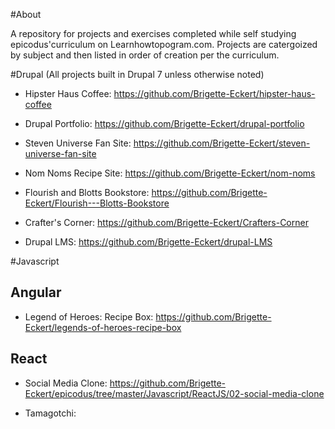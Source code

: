 #About 

A repository for projects and exercises completed while self studying epicodus'curriculum on Learnhowtopogram.com.  Projects are catergoized by subject and then listed in order of creation per the curriculum. 


#Drupal (All projects built in Drupal 7 unless otherwise noted)


* Hipster Haus Coffee: https://github.com/Brigette-Eckert/hipster-haus-coffee

* Drupal Portfolio: https://github.com/Brigette-Eckert/drupal-portfolio

* Steven Universe Fan Site: https://github.com/Brigette-Eckert/steven-universe-fan-site

* Nom Noms Recipe Site: https://github.com/Brigette-Eckert/nom-noms

* Flourish and Blotts Bookstore: https://github.com/Brigette-Eckert/Flourish---Blotts-Bookstore

* Crafter's Corner: https://github.com/Brigette-Eckert/Crafters-Corner

* Drupal LMS: https://github.com/Brigette-Eckert/drupal-LMS

 
#Javascript

## Angular

* Legend of Heroes: Recipe Box: https://github.com/Brigette-Eckert/legends-of-heroes-recipe-box


## React

* Social Media Clone: https://github.com/Brigette-Eckert/epicodus/tree/master/Javascript/ReactJS/02-social-media-clone

* Tamagotchi:
